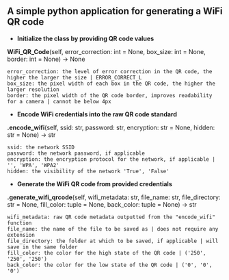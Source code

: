 <h2>A simple python application for generating a WiFi QR code</h1>

- <strong>Initialize the class by providing QR code values</strong>

<strong>WiFi_QR_Code</strong>(self, error_correction: int = None, box_size: int = None, border: int = None) -> None

    error_correction: the level of error correction in the QR code, the higher the larger the size | ERROR_CORRECT_L
    box_size: the pixel width of each box in the QR code, the higher the larger resolution
    border: the pixel width of the QR code border, improves readability for a camera | cannot be below 4px


- <strong>Encode WiFi credentials into the raw QR code standard</strong>

<strong>.encode_wifi</strong>(self, ssid: str, password: str, encryption: str = None, hidden: str = None) -> str

    ssid: the network SSID
    password: the network password, if applicable
    encryption: the encryption protocol for the network, if applicable | '', 'WPA', 'WPA2'
    hidden: the visibility of the network 'True', 'False'


- <strong>Generate the WiFi QR code from provided credentials</strong>

<strong>.generate_wifi_qrcode</strong>(self, wifi_metadata: str, file_name: str, file_directory: str = None, fill_color: tuple = None, back_color: tuple = None) -> str
        
    wifi_metadata: raw QR code metadata outputted from the "encode_wifi" function
    file_name: the name of the file to be saved as | does not require any extension
    file_directory: the folder at which to be saved, if applicable | will save in the same folder
    fill_color: the color for the high state of the QR code | ('250', '250', '250')
    back_color: the color for the low state of the QR code | ('0', '0', '0')
